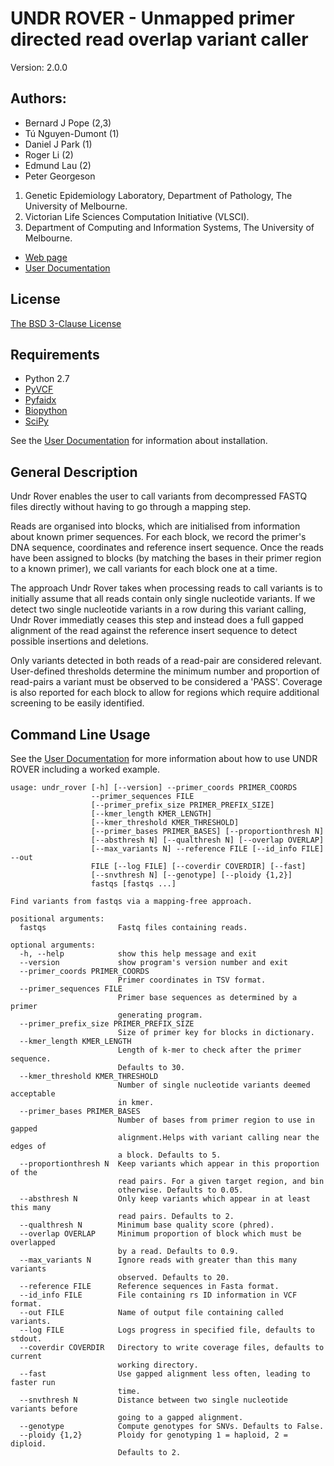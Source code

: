# UNDR ROVER - Unmapped primer directed read overlap variant caller

Version: 2.0.0

## Authors:

 * Bernard J Pope (2,3)
 * Tú Nguyen-Dumont (1)
 * Daniel J Park (1)
 * Roger Li (2)
 * Edmund Lau (2)
 * Peter Georgeson

1. Genetic Epidemiology Laboratory, Department of Pathology, The University of Melbourne.
2. Victorian Life Sciences Computation Initiative (VLSCI).
3. Department of Computing and Information Systems, The University of Melbourne.
         
* [Web page](https://github.com/bjpop/undr_rover)
* [User Documentation](http://bjpop.github.io/undr_rover/)


## License

[The BSD 3-Clause License](http://opensource.org/licenses/BSD-3-Clause)


## Requirements

  * Python 2.7
  * [PyVCF](https://pypi.python.org/pypi/PyVCF)
  * [Pyfaidx](https://pypi.python.org/pypi/pyfaidx)
  * [Biopython](https://pypi.python.org/pypi/biopython)
  * [SciPy](http://www.scipy.org/)

See the [User Documentation](http://bjpop.github.io/undr_rover/) for information
about installation.

## General Description

Undr Rover enables the user to call variants from decompressed FASTQ files 
directly without having to go through a mapping step. 

Reads are organised into blocks, which are initialised from information about
known primer sequences. For each block, we record the primer's DNA sequence, 
coordinates and reference insert sequence. Once the reads have been assigned
to blocks (by matching the bases in their primer region to a known primer), 
we call variants for each block one at a time. 

The approach Undr Rover takes when processing reads to call variants is to 
initially assume that all reads contain only single nucleotide variants. If 
we detect two single nucleotide variants in a row during this variant calling, 
Undr Rover immediatly ceases this step and instead does a full gapped alignment 
of the read against the reference insert sequence to detect possible insertions 
and deletions. 

Only variants detected in both reads of a read-pair are considered relevant. 
User-defined thresholds determine the minimum number and proportion of 
read-pairs a variant must be observed to be considered a 'PASS'. Coverage is 
also reported for each block to allow for regions which require additional 
screening to be easily identified.

## Command Line Usage

See the [User Documentation](http://bjpop.github.io/undr_rover/) for more information
about how to use UNDR ROVER including a worked example.

```
usage: undr_rover [-h] [--version] --primer_coords PRIMER_COORDS
                  --primer_sequences FILE
                  [--primer_prefix_size PRIMER_PREFIX_SIZE]
                  [--kmer_length KMER_LENGTH]
                  [--kmer_threshold KMER_THRESHOLD]
                  [--primer_bases PRIMER_BASES] [--proportionthresh N]
                  [--absthresh N] [--qualthresh N] [--overlap OVERLAP]
                  [--max_variants N] --reference FILE [--id_info FILE] --out
                  FILE [--log FILE] [--coverdir COVERDIR] [--fast]
                  [--snvthresh N] [--genotype] [--ploidy {1,2}]
                  fastqs [fastqs ...]

Find variants from fastqs via a mapping-free approach.

positional arguments:
  fastqs                Fastq files containing reads.

optional arguments:
  -h, --help            show this help message and exit
  --version             show program's version number and exit
  --primer_coords PRIMER_COORDS
                        Primer coordinates in TSV format.
  --primer_sequences FILE
                        Primer base sequences as determined by a primer
                        generating program.
  --primer_prefix_size PRIMER_PREFIX_SIZE
                        Size of primer key for blocks in dictionary.
  --kmer_length KMER_LENGTH
                        Length of k-mer to check after the primer sequence.
                        Defaults to 30.
  --kmer_threshold KMER_THRESHOLD
                        Number of single nucleotide variants deemed acceptable
                        in kmer.
  --primer_bases PRIMER_BASES
                        Number of bases from primer region to use in gapped
                        alignment.Helps with variant calling near the edges of
                        a block. Defaults to 5.
  --proportionthresh N  Keep variants which appear in this proportion of the
                        read pairs. For a given target region, and bin
                        otherwise. Defaults to 0.05.
  --absthresh N         Only keep variants which appear in at least this many
                        read pairs. Defaults to 2.
  --qualthresh N        Minimum base quality score (phred).
  --overlap OVERLAP     Minimum proportion of block which must be overlapped
                        by a read. Defaults to 0.9.
  --max_variants N      Ignore reads with greater than this many variants
                        observed. Defaults to 20.
  --reference FILE      Reference sequences in Fasta format.
  --id_info FILE        File containing rs ID information in VCF format.
  --out FILE            Name of output file containing called variants.
  --log FILE            Logs progress in specified file, defaults to stdout.
  --coverdir COVERDIR   Directory to write coverage files, defaults to current
                        working directory.
  --fast                Use gapped alignment less often, leading to faster run
                        time.
  --snvthresh N         Distance between two single nucleotide variants before
                        going to a gapped alignment.
  --genotype            Compute genotypes for SNVs. Defaults to False.
  --ploidy {1,2}        Ploidy for genotyping 1 = haploid, 2 = diploid.
                        Defaults to 2.
```


